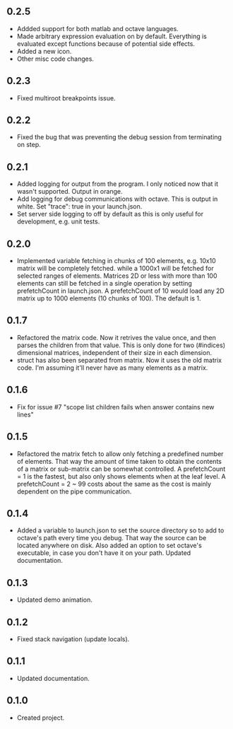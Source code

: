 ## 0.2.5
* Addded support for both matlab and octave languages.
* Made arbitrary expression evaluation on by default. Everything is evaluated except functions because of potential side effects.
* Added a new icon.
* Other misc code changes.

## 0.2.3
* Fixed multiroot breakpoints issue.

## 0.2.2
* Fixed the bug that was preventing the debug session from terminating on step.

## 0.2.1
* Added logging for output from the program. I only noticed now that it wasn't supported. Output in orange.
* Add logging for debug communications with octave. This is output in white. Set "trace": true in your launch.json.
* Set server side logging to off by default as this is only useful for development, e.g. unit tests.


## 0.2.0
* Implemented variable fetching in chunks of 100 elements, e.g. 10x10 matrix will be completely fetched. while a 1000x1 will be fetched for selected ranges of elements. Matrices 2D or less with more than 100 elements can still be fetched in a single operation by setting prefetchCount in launch.json. A prefetchCount of 10 would load any 2D matrix up to 1000 elements (10 chunks of 100). The default is 1.

## 0.1.7
* Refactored the matrix code. Now it retrives the value once, and then parses the children from that value. This is only done for two (#indices) dimensional matrices, independent of their size in each dimension.
* struct has also been separated from matrix. Now it uses the old matrix code. I'm assuming it'll never have as many elements as a matrix.


## 0.1.6
* Fix for issue #7 "scope list children fails when answer contains new lines"

## 0.1.5
* Refactored the matrix fetch to allow only fetching a predefined number of elements. That way the amount of time taken to obtain the contents of a matrix or sub-matrix can be somewhat controlled. A prefetchCount = 1 is the fastest, but also only shows elements when at the leaf level. A prefetchCount = 2 ~ 99 costs about the same as the cost is mainly dependent on the pipe communication.

## 0.1.4
* Added a variable to launch.json to set the source directory so to add to octave's path every time you debug. That way the source can be located anywhere on disk. Also added an option to set octave's executable, in case you don't have it on your path. Updated documentation.

## 0.1.3
* Updated demo animation.

## 0.1.2
* Fixed stack navigation (update locals).

## 0.1.1
* Updated documentation.

## 0.1.0
* Created project.

